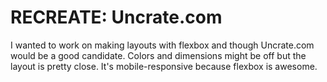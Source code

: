 # RECREATE: Uncrate.com

I wanted to work on making layouts with flexbox and though Uncrate.com would be a good candidate. Colors and dimensions might be off but the layout is pretty close. It's mobile-responsive because flexbox is awesome.
